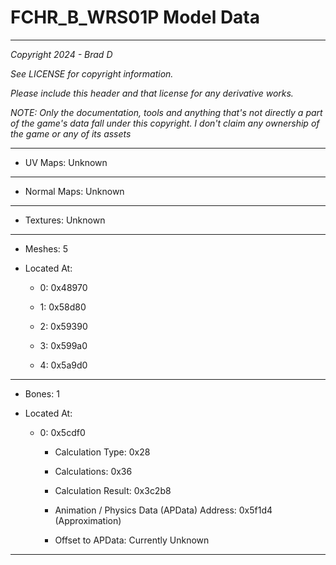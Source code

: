 # FCHR_B_WRS01P Model Data

---

*Copyright 2024 - Brad D*

*See LICENSE for copyright information.*

*Please include this header and that license for any derivative works.*

*NOTE: Only the documentation, tools and anything that's not directly a part of the game's data fall under this copyright. I don't claim any ownership of the game or any of its assets*

---


* UV Maps: Unknown

---

* Normal Maps: Unknown

---

* Textures: Unknown

---

* Meshes: 5

* Located At:

  * 0: 0x48970

  * 1: 0x58d80

  * 2: 0x59390

  * 3: 0x599a0

  * 4: 0x5a9d0

---

* Bones: 1

* Located At:

  * 0: 0x5cdf0

    * Calculation Type: 0x28

    * Calculations: 0x36

    * Calculation Result: 0x3c2b8

    * Animation / Physics Data (APData) Address: 0x5f1d4 (Approximation)

    * Offset to APData: Currently Unknown

---

